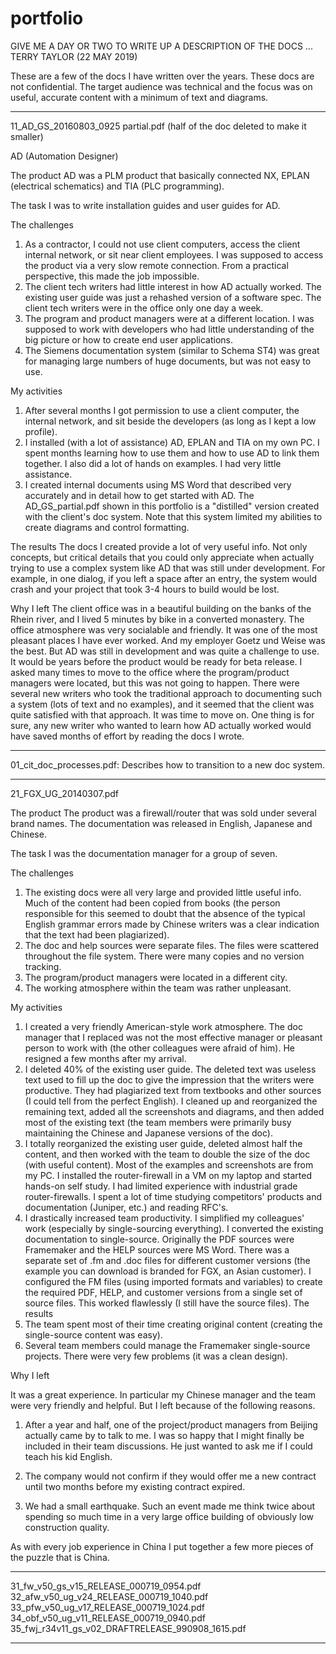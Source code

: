 # portfolio

GIVE ME A DAY OR TWO TO WRITE UP A DESCRIPTION OF THE DOCS ... TERRY TAYLOR (22 MAY 2019)

These are a few of the docs I have written over the years.  These docs are not confidential. The target audience was technical and the focus was on useful, accurate content with a minimum of text and diagrams.

--------------------------------------------------------------

11_AD_GS_20160803_0925 partial.pdf (half of the doc deleted to make it smaller) 

AD (Automation Designer) 

The product
AD was a PLM product that basically connected NX, EPLAN (electrical schematics) and TIA (PLC programming).

The task
I was to write installation guides and user guides for AD. 

The challenges
1. As a contractor, I could not use client computers, access the client internal network, or sit near client employees. I was supposed to access the product via a very slow remote connection. From a practical perspective, this made the job impossible.
2. The client tech writers had little interest in how AD actually worked. The existing user guide was just a rehashed version of a software spec. The client tech writers were in the office only one day a week. 
3. The program and product managers were at a different location. I was supposed to work with developers who had little understanding of the big picture or how to create end user applications.
4. The Siemens documentation system (similar to Schema ST4) was great for managing large numbers of huge documents, but was not easy to use.

My activities
1. After several months I got permission to use a client computer, the internal network, and sit beside the developers (as long as I kept a low profile).
2. I installed (with a lot of assistance) AD, EPLAN and TIA on my own PC. I spent months learning how to use them and how to use AD to link them together. I also did a lot of hands on examples. I had very little assistance.
3. I created internal documents using MS Word that described very accurately and in detail how to get started with AD. The AD_GS_partial.pdf shown in this portfolio is a "distilled" version created with the client's doc system. Note that this system limited my abilities to create diagrams and control formatting.

The results
The docs I created provide a lot of very useful info. Not only concepts, but critical details that you could only appreciate when actually trying to use a complex system like AD that was still under development. For example, in one dialog, if you left a space after an entry, the system would crash and your project that took 3-4 hours to build would be lost. 

Why I left
The client office was in a beautiful building on the banks of the Rhein river, and I lived 5 minutes by bike in a converted monastery. The office atmosphere was very socialable and friendly. It was one of the most pleasant places I have ever worked. And my employer Goetz und Weise was the best.  But AD was still in development and was quite a challenge to use. It would be years before the product would be ready for beta release. I asked many times to move to the office where the program/product managers were located, but this was not going to happen. There were several new writers who took the traditional approach to documenting such a system (lots of text and no examples), and it seemed that the client was quite satisfied with that approach. It was time to move on. One thing is for sure, any new writer who wanted to learn how AD actually worked would have saved months of effort by reading the docs I wrote.

--------------------------------------------------------------

01_cit_doc_processes.pdf: Describes how to transition to a new doc system.

--------------------------------------------------------------

21_FGX_UG_20140307.pdf

The product
The product was a firewall/router that was sold under several brand names. The documentation was released in English, Japanese and Chinese.

The task
I was the documentation manager for a group of seven. 

The challenges
1. The existing docs were all very large and provided little useful info. Much of the content had been copied from books (the person responsible for this seemed to doubt that the absence of the typical English grammar errors made by Chinese writers was a clear indication that the text had been plagiarized). 
2. The doc and help sources were separate files. The files were scattered throughout the file system. There were many copies and no version tracking.
3. The program/product managers were located in a different city.
4. The working atmosphere within the team was rather unpleasant.

My activities
1. I created a very friendly American-style work atmosphere. The doc manager that I replaced was not the most effective manager or pleasant person to work with (the other colleagues were afraid of him). He resigned a few months after my arrival.
2. I deleted 40% of the existing user guide. The deleted text was useless text used to fill up the doc to give the impression that the writers were productive. They had plagiarized text from textbooks and other sources (I could tell from the perfect English). I cleaned up and reorganized the remaining text, added all the screenshots and diagrams, and then added most of the existing text (the team members were primarily busy maintaining the Chinese and Japanese versions of the doc).
3. I totally reorganized the existing user guide, deleted almost half the content, and then worked with the team to double the size of the doc (with useful content). Most of the examples and screenshots are from my PC. 
I installed the router-firewall in a VM on my laptop and started hands-on self study. I had limited experience with industrial grade router-firewalls. I spent a lot of time studying competitors' products and documentation (Juniper, etc.) and reading RFC's.
4. I drastically increased team productivity. I simplified my colleagues' work (especially by single-sourcing everything). I converted the existing documentation to single-source. Originally the PDF sources were Framemaker and the HELP sources were MS Word. There was a separate set of .fm and .doc files for different customer versions (the example you can download is branded for FGX, an Asian customer). I configured the FM files (using imported formats and variables) to create the required PDF, HELP, and customer versions from a single set of source files. This worked flawlessly (I still have the source files).
The results
1. The team spent most of their time creating original content (creating the single-source content was easy).
2. Several team members could manage the Framemaker single-source projects. There were very few problems (it was a clean design). 

Why I left

It was a great experience. In particular my Chinese manager and the team were very friendly and helpful. But I left because of the following reasons.

1. After a year and half, one of the project/product managers from Beijing actually came by to talk to me. I was so 
happy that I might finally be included in their team discussions. He just wanted to ask me if I could teach his kid English.

2. The company would not confirm if they would offer me a new contract until two months before my existing contract expired. 

3. We had a small earthquake. Such an event made me think twice about spending so much time in a very large office building of obviously low construction quality.

As with every job experience in China I put together a few more pieces of the puzzle that is China. 

--------------------------------------------------------------

31_fw_v50_gs_v15_RELEASE_000719_0954.pdf
32_afw_v50_ug_v24_RELEASE_000719_1040.pdf
33_pfw_v50_ug_v17_RELEASE_000719_1024.pdf
34_obf_v50_ug_v11_RELEASE_000719_0940.pdf
35_fwj_r34v11_gs_v02_DRAFTRELEASE_990908_1615.pdf

--------------------------------------------------------------

